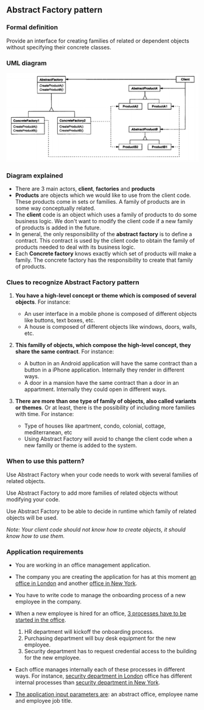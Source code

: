 ## Abstract Factory pattern

### Formal definition

Provide an interface for creating families of related or dependent objects without specifying their concrete classes.

### UML diagram

![Source book: Design Patterns, Elements of Reusable Object-Oriented Software](https://github.com/osotorrio/designpatterns/blob/master/GangOfFour.Patterns/Creational/AbstractFactory/uml_diagram.png)

### Diagram explained

-   There are 3 main actors, **client**, **factories** and **products**
-   **Products** are objects which we would like to use from the client code. These products come in sets or families. A family of products are in some way conceptually related.
-   The **client** code is an object which uses a family of products to do some business logic. We don't want to modify the client code if a new family of products is added in the future.
-   In general, the only responsibility of the **abstract factory** is to define a contract. This contract is used by the client code to obtain the family of products needed to deal with its business logic.
-   Each **Concrete factory** knows exactly which set of products will make a family. The concrete factory has the responsibility to create that family of products.

### Clues to recognize Abstract Factory pattern

1. **You have a high-level concept or theme which is composed of several objects**. For instance:

    - An user interface in a mobile phone is composed of different objects like buttons, text boxes, etc.
    - A house is composed of different objects like windows, doors, walls, etc.

2. **This familly of objects, which compose the high-level concept, they share the same contract**. For instance:

    - A button in an Android application will have the same contract than a button in a iPhone application. Internally they render in different ways.
    - A door in a mansion have the same contract than a door in an appartment. Internally they could open in different ways.

3. **There are more than one type of family of objects, also called variants or themes**. Or at least, there is the possibility of including more families with time. For instance:

    - Type of houses like apartment, condo, colonial, cottage, mediterranean, etc
    - Using Abstract Factory will avoid to change the client code when a new familly or theme is added to the system.

### When to use this pattern?

Use Abstract Factory when your code needs to work with several families of related objects.

Use Abstract Factory to add more families of related objects without modifying your code.

Use Abstract Factory to be able to decide in runtime which family of related objects will be used.

_Note: Your client code should not know how to create objects, it should know how to use them._

### Application requirements

-   You are working in an office management application.

-   The company you are creating the application for has at this moment [an office in London](https://github.com/osotorrio/designpatterns/blob/master/GangOfFour.Patterns/Creational/AbstractFactory/Factories/LondonOffice.cs) and another [office in New York](https://github.com/osotorrio/designpatterns/blob/master/GangOfFour.Patterns/Creational/AbstractFactory/Factories/NewYorkOffice.cs).

-   You have to write code to manage the onboarding process of a new employee in the company.

-   When a new employee is hired for an office, [3 processes have to be started in the office](https://github.com/osotorrio/designpatterns/blob/master/GangOfFour.Patterns/Creational/AbstractFactory/Client/Application.cs).

    1. HR department will kickoff the onboarding process.
    2. Purchasing department will buy desk equipment for the new employee.
    3. Security department has to request credential access to the building for the new employee.

-   Each office manages internally each of these processes in different ways. For instance, [security department in London](https://github.com/osotorrio/designpatterns/blob/master/GangOfFour.Patterns/Creational/AbstractFactory/Products/SecurityDepartmentLondon.cs) office has different internal processes than [security department in New York](https://github.com/osotorrio/designpatterns/blob/master/GangOfFour.Patterns/Creational/AbstractFactory/Products/SecurityDepartmentNewYork.cs).

-   [The application input parameters are](https://github.com/osotorrio/designpatterns/blob/master/GangOfFour.Patterns/Creational/AbstractFactory/Client/Application.cs): an abstract office, employee name and employee job title.
